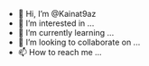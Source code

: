 - 👋 Hi, I’m @Kainat9az
- 👀 I’m interested in ...
- 🌱 I’m currently learning ...
- 💞️ I’m looking to collaborate on ...
- 📫 How to reach me ...

<!---
Kainat9az/Kainat9az is a ✨ special ✨ repository because its `README.md` (this file) appears on your GitHub profile.
You can click the Preview link to take a look at your changes.
--->
